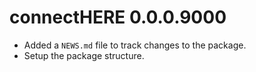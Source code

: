 # connectHERE 0.0.0.9000

* Added a `NEWS.md` file to track changes to the package.
* Setup the package structure.
